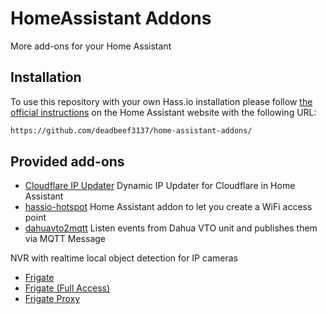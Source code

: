 # HomeAssistant Addons

More add-ons for your Home Assistant

## Installation

To use this repository with your own Hass.io installation please follow [the official instructions](https://www.home-assistant.io/hassio/installing_third_party_addons/) on the Home Assistant website with the following URL:

```txt
https://github.com/deadbeef3137/home-assistant-addons/
```

## Provided add-ons

- [Cloudflare IP Updater](https://github.com/deadbeef3137/home-assistant-addons/tree/main/hassio_cloudflareipupdater) Dynamic IP Updater for Cloudflare in Home Assistant
- [hassio-hotspot](https://github.com/deadbeef3137/home-assistant-addons/tree/main/hassio-hotspot) Home Assistant addon to let you create a WiFi access point
- [dahuavto2mqtt](https://github.com/deadbeef3137/home-assistant-addons/tree/main/dahuavto2mqtt) Listen events from Dahua VTO unit and publishes them via MQTT Message

NVR with realtime local object detection for IP cameras
- [Frigate](frigate/README.md)
- [Frigate (Full Access)](frigate_fa/README.md)
- [Frigate Proxy](frigate_proxy/README.md)

